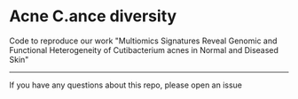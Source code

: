 # Acne C.ance diversity <br/>
Code to reproduce our work "Multiomics Signatures Reveal Genomic and Functional Heterogeneity of Cutibacterium acnes in Normal and Diseased Skin"<br/>

****
If you have any questions about this repo, please open an issue <br/>
